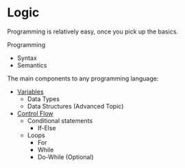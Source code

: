 # Logic

Programming is relatively easy, once you pick up the basics.

Programming
- Syntax
- Semantics


The main components to any programming language:

- [Variables](./variables.md)
    - Data Types
    - Data Structures (Advanced Topic)
- [Control Flow](./control-flow.md)
    - Conditional statements
        - If-Else
    - Loops
        - For
        - While
        - Do-While (Optional)


